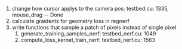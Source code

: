 1. change how cursor applys to the camera pos: testbed.cu: 1335, mouse_drag -- Done
2. calculate graidents for geometry loss in regnerf
3. write functions that sample a patch of pixels instead of single pixel
   1. generate_training_samples_nerf: testbed_nerf.cu: 1049
   2. compute_loss_kernel_train_nerf: testbed_nerf.cu: 1563